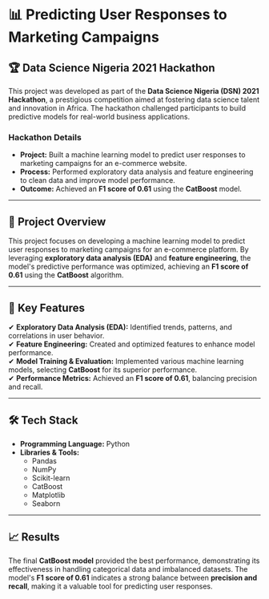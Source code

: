 # 📊 Predicting User Responses to Marketing Campaigns  

## 🏆 Data Science Nigeria 2021 Hackathon  
This project was developed as part of the **Data Science Nigeria (DSN) 2021 Hackathon**, a prestigious competition aimed at fostering data science talent and innovation in Africa. The hackathon challenged participants to build predictive models for real-world business applications.  

### **Hackathon Details**  
- **Project:** Built a machine learning model to predict user responses to marketing campaigns for an e-commerce website.  
- **Process:** Performed exploratory data analysis and feature engineering to clean data and improve model performance.  
- **Outcome:** Achieved an **F1 score of 0.61** using the **CatBoost** model.  

---

## 🚀 Project Overview  
This project focuses on developing a machine learning model to predict user responses to marketing campaigns for an e-commerce platform. By leveraging **exploratory data analysis (EDA)** and **feature engineering**, the model's predictive performance was optimized, achieving an **F1 score of 0.61** using the **CatBoost** algorithm.  

---

## 📌 Key Features  
✔ **Exploratory Data Analysis (EDA):** Identified trends, patterns, and correlations in user behavior.  
✔ **Feature Engineering:** Created and optimized features to enhance model performance.  
✔ **Model Training & Evaluation:** Implemented various machine learning models, selecting **CatBoost** for its superior performance.  
✔ **Performance Metrics:** Achieved an **F1 score of 0.61**, balancing precision and recall.  

---

## 🛠️ Tech Stack  
- **Programming Language:** Python  
- **Libraries & Tools:**  
  - Pandas  
  - NumPy  
  - Scikit-learn  
  - CatBoost  
  - Matplotlib  
  - Seaborn  

---

## 📈 Results  
The final **CatBoost model** provided the best performance, demonstrating its effectiveness in handling categorical data and imbalanced datasets. The model's **F1 score of 0.61** indicates a strong balance between **precision and recall**, making it a valuable tool for predicting user responses.  
